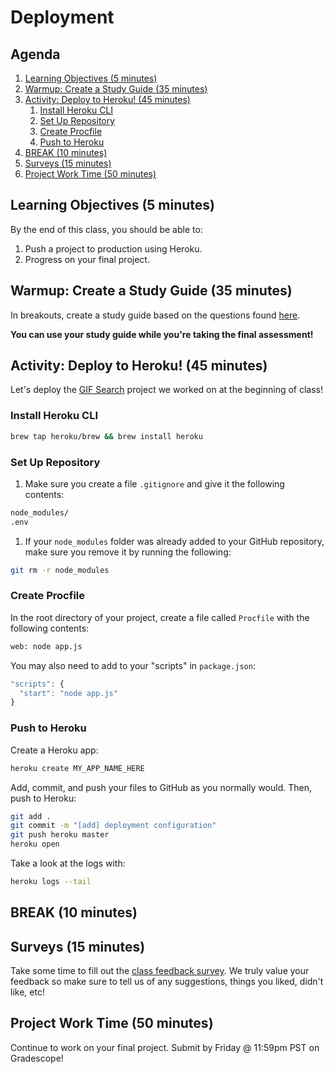 # Deployment

<!-- omit in toc -->
## Agenda

1. [Learning Objectives (5 minutes)](#learning-objectives-%285-minutes%29)
1. [Warmup: Create a Study Guide (35 minutes)](#warmup%3A-create-a-study-guide-%2835-minutes%29)
1. [Activity: Deploy to Heroku! (45 minutes)](#activity%3A-deploy-to-heroku%21-%2845-minutes%29)
   1. [Install Heroku CLI](#install-heroku-cli)
   1. [Set Up Repository](#set-up-repository)
   1. [Create Procfile](#create-procfile)
   1. [Push to Heroku](#push-to-heroku)
1. [BREAK (10 minutes)](#break-%2810-minutes%29)
1. [Surveys (15 minutes)](#surveys-%2815-minutes%29)
1. [Project Work Time (50 minutes)](#project-work-time-%2850-minutes%29)

## Learning Objectives (5 minutes)

By the end of this class, you should be able to:

1. Push a project to production using Heroku.
1. Progress on your final project.


## Warmup: Create a Study Guide (35 minutes)

In breakouts, create a study guide based on the questions found [here](https://make-school-courses.github.io/BEW-1.3-Server-Side-Architectures-and-Frameworks/#/Assessments/final-assessment).

**You can use your study guide while you're taking the final assessment!**

## Activity: Deploy to Heroku! (45 minutes)

Let's deploy the [GIF Search](https://www.makeschool.com/mediabook/oa/tutorials/gif-search-app-ynu/your-node-environment/) project we worked on at the beginning of class!

### Install Heroku CLI

```bash
brew tap heroku/brew && brew install heroku
```

### Set Up Repository

1. Make sure you create a file `.gitignore` and give it the following contents:

```bash
node_modules/
.env
```

1. If your `node_modules` folder was already added to your GitHub repository, make sure you remove it by running the following:

```bash
git rm -r node_modules
```

### Create Procfile

In the root directory of your project, create a file called `Procfile` with the following contents:

```txt
web: node app.js
```

You may also need to add to your "scripts" in `package.json`:

```js
"scripts": {
  "start": "node app.js"
}
```

### Push to Heroku

Create a Heroku app:

```bash
heroku create MY_APP_NAME_HERE
```

Add, commit, and push your files to GitHub as you normally would. Then, push to Heroku:

```bash
git add .
git commit -m "[add] deployment configuration"
git push heroku master
heroku open
```

Take a look at the logs with:

```bash
heroku logs --tail
```

## BREAK (10 minutes)

## Surveys (15 minutes)

Take some time to fill out the [class feedback survey](https://www.surveymonkey.com/r/VHVMLYF). We truly value your feedback so make sure to tell us of any suggestions, things you liked, didn't like, etc!

## Project Work Time (50 minutes)

Continue to work on your final project. Submit by Friday @ 11:59pm PST on Gradescope!

